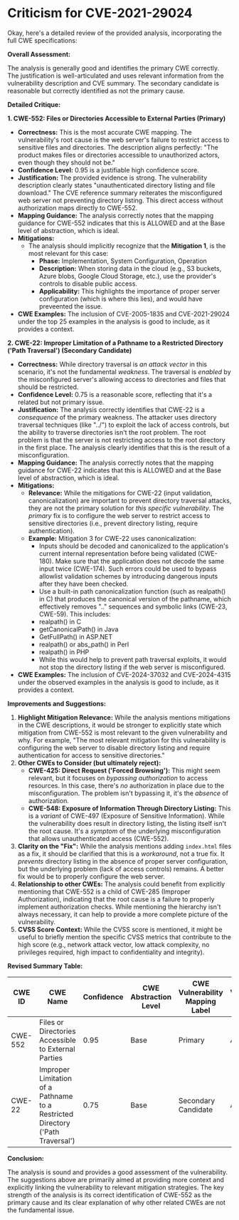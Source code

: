 # Criticism for CVE-2021-29024

Okay, here's a detailed review of the provided analysis, incorporating the full CWE specifications:

**Overall Assessment:**

The analysis is generally good and identifies the primary CWE correctly. The justification is well-articulated and uses relevant information from the vulnerability description and CVE summary. The secondary candidate is reasonable but correctly identified as not the primary cause.

**Detailed Critique:**

**1. CWE-552: Files or Directories Accessible to External Parties (Primary)**

*   **Correctness:** This is the most accurate CWE mapping. The vulnerability's root cause is the web server's failure to restrict access to sensitive files and directories. The description aligns perfectly: "The product makes files or directories accessible to unauthorized actors, even though they should not be."
*   **Confidence Level:** 0.95 is a justifiable high confidence score.
*   **Justification:** The provided evidence is strong. The vulnerability description clearly states "unauthenticated directory listing and file download." The CVE reference summary reiterates the misconfigured web server not preventing directory listing.  This direct access without authorization maps directly to CWE-552.
*   **Mapping Guidance:** The analysis correctly notes that the mapping guidance for CWE-552 indicates that this is ALLOWED and at the Base level of abstraction, which is ideal.
*   **Mitigations:**
    *   The analysis should implicitly recognize that the **Mitigation 1**, is the most relevant for this case:
        *   **Phase:** Implementation, System Configuration, Operation
        *   **Description:** When storing data in the cloud (e.g., S3 buckets, Azure blobs, Google Cloud Storage, etc.), use the provider's controls to disable public access.
        *   **Applicability:** This highlights the importance of proper server configuration (which is where this lies), and would have preveented the issue.
*   **CWE Examples:** The inclusion of CVE-2005-1835 and CVE-2021-29024 under the top 25 examples in the analysis is good to include, as it provides a context.

**2. CWE-22: Improper Limitation of a Pathname to a Restricted Directory ('Path Traversal') (Secondary Candidate)**

*   **Correctness:** While directory traversal is *an attack vector* in this scenario, it's not the fundamental *weakness*. The traversal is *enabled* by the misconfigured server's allowing access to directories and files that should be restricted.
*   **Confidence Level:** 0.75 is a reasonable score, reflecting that it's a related but not primary issue.
*   **Justification:** The analysis correctly identifies that CWE-22 is a *consequence* of the primary weakness. The attacker uses directory traversal techniques (like "../") to exploit the lack of access controls, but the ability to traverse directories isn't the root problem.  The root problem is that the server is not restricting access to the root directory in the first place. The analysis clearly identifies that this is the result of a misconfiguration.
*   **Mapping Guidance:** The analysis correctly notes that the mapping guidance for CWE-22 indicates that this is ALLOWED and at the Base level of abstraction, which is ideal.
*   **Mitigations:**
    *   **Relevance:** While the mitigations for CWE-22 (input validation, canonicalization) are important to prevent directory traversal attacks, they are not the primary solution for *this specific vulnerability*. The *primary* fix is to configure the web server to restrict access to sensitive directories (i.e., prevent directory listing, require authentication).
    *   **Example:** Mitigation 3 for CWE-22 uses canonicalization:
        *   Inputs should be decoded and canonicalized to the application's current internal representation before being validated (CWE-180). Make sure that the application does not decode the same input twice (CWE-174). Such errors could be used to bypass allowlist validation schemes by introducing dangerous inputs after they have been checked.
        *   Use a built-in path canonicalization function (such as realpath() in C) that produces the canonical version of the pathname, which effectively removes ".." sequences and symbolic links (CWE-23, CWE-59). This includes:
        *   realpath() in C
        *   getCanonicalPath() in Java
        *   GetFullPath() in ASP.NET
        *   realpath() or abs_path() in Perl
        *   realpath() in PHP
        * While this would help to prevent path traversal exploits, it would not stop the directory listing if the web server is misconfigured.
*   **CWE Examples:** The inclusion of CVE-2024-37032 and CVE-2024-4315 under the observed examples in the analysis is good to include, as it provides a context.

**Improvements and Suggestions:**

1.  **Highlight Mitigation Relevance:**  While the analysis mentions mitigations in the CWE descriptions, it would be stronger to explicitly state which mitigation from CWE-552 is most relevant to the given vulnerability and why. For example, "The most relevant mitigation for this vulnerability is configuring the web server to disable directory listing and require authentication for access to sensitive directories."
2.  **Other CWEs to Consider (but ultimately reject):**
    *   **CWE-425: Direct Request ('Forced Browsing'):** This might seem relevant, but it focuses on *bypassing authorization* to access resources. In this case, there's *no* authorization in place due to the misconfiguration. The problem isn't bypassing it, it's the *absence* of authorization.
    *   **CWE-548: Exposure of Information Through Directory Listing:** This is a *variant* of CWE-497 (Exposure of Sensitive Information). While the vulnerability does result in directory listing, the listing itself isn't the root cause. It's a *symptom* of the underlying misconfiguration that allows unauthenticated access (CWE-552).
3.  **Clarity on the "Fix":** While the analysis mentions adding `index.html` files as a fix, it should be clarified that this is a *workaround*, not a true fix. It *prevents* directory listing in the absence of proper server configuration, but the underlying problem (lack of access controls) remains. A better fix would be to properly configure the web server.
4.  **Relationship to other CWEs:** The analysis could benefit from explicitly mentioning that CWE-552 is a child of CWE-285 (Improper Authorization), indicating that the root cause is a failure to properly implement authorization checks. While mentioning the hierarchy isn't always necessary, it can help to provide a more complete picture of the vulnerability.
5.  **CVSS Score Context:** While the CVSS score is mentioned, it might be useful to briefly mention the specific CVSS metrics that contribute to the high score (e.g., network attack vector, low attack complexity, no privileges required, high impact to confidentiality and integrity).

**Revised Summary Table:**

| CWE ID | CWE Name | Confidence | CWE Abstraction Level | CWE Vulnerability Mapping Label | CWE-Vulnerability Mapping Notes |
|---|---|---|---|---|---|
| CWE-552 | Files or Directories Accessible to External Parties | 0.95 | Base | Primary | Allowed |
| CWE-22 | Improper Limitation of a Pathname to a Restricted Directory ('Path Traversal') | 0.75 | Base | Secondary Candidate | Allowed |

**Conclusion:**

The analysis is sound and provides a good assessment of the vulnerability. The suggestions above are primarily aimed at providing more context and explicitly linking the vulnerability to relevant mitigation strategies. The key strength of the analysis is its correct identification of CWE-552 as the primary cause and its clear explanation of why other related CWEs are not the fundamental issue.